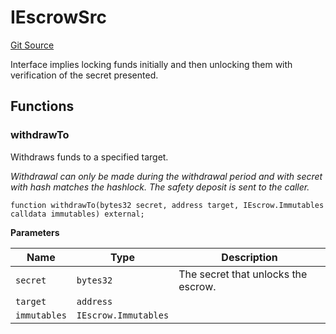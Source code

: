 # IEscrowSrc
[Git Source](https://github.com/1inch/cross-chain-swap/blob/dc0ae325b453eb92201e3de6c74cc1cd6558cced/contracts/interfaces/IEscrowSrc.sol)

Interface implies locking funds initially and then unlocking them with verification of the secret presented.


## Functions
### withdrawTo

Withdraws funds to a specified target.

*Withdrawal can only be made during the withdrawal period and with secret with hash matches the hashlock.
The safety deposit is sent to the caller.*


```solidity
function withdrawTo(bytes32 secret, address target, IEscrow.Immutables calldata immutables) external;
```
**Parameters**

|Name|Type|Description|
|----|----|-----------|
|`secret`|`bytes32`|The secret that unlocks the escrow.|
|`target`|`address`||
|`immutables`|`IEscrow.Immutables`||


